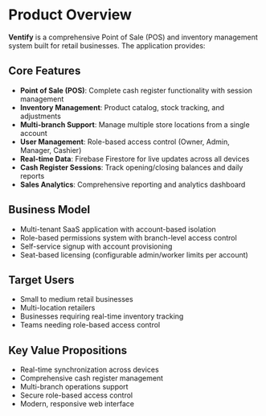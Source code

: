 # Product Overview

**Ventify** is a comprehensive Point of Sale (POS) and inventory management system built for retail businesses. The application provides:

## Core Features
- **Point of Sale (POS)**: Complete cash register functionality with session management
- **Inventory Management**: Product catalog, stock tracking, and adjustments
- **Multi-branch Support**: Manage multiple store locations from a single account
- **User Management**: Role-based access control (Owner, Admin, Manager, Cashier)
- **Real-time Data**: Firebase Firestore for live updates across all devices
- **Cash Register Sessions**: Track opening/closing balances and daily reports
- **Sales Analytics**: Comprehensive reporting and analytics dashboard

## Business Model
- Multi-tenant SaaS application with account-based isolation
- Role-based permissions system with branch-level access control
- Self-service signup with account provisioning
- Seat-based licensing (configurable admin/worker limits per account)

## Target Users
- Small to medium retail businesses
- Multi-location retailers
- Businesses requiring real-time inventory tracking
- Teams needing role-based access control

## Key Value Propositions
- Real-time synchronization across devices
- Comprehensive cash register management
- Multi-branch operations support
- Secure role-based access control
- Modern, responsive web interface